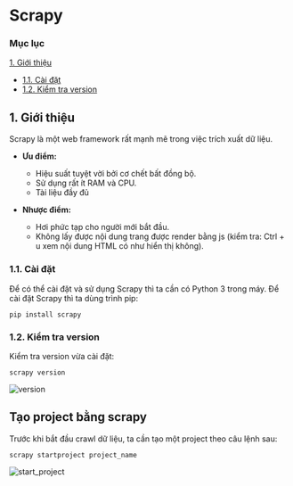 # Scrapy

### Mục lục 
[1. Giới thiệu](#introduction)
  - [1.1. Cài đặt](#install)
  - [1.2. Kiểm tra version](#version)
<a name="introduction"></a>
##  1. Giới thiệu 
Scrapy là một web framework rất mạnh mẽ trong việc trích xuất dữ liệu.

* **Ưu điểm:**

  - Hiệu suất tuyệt vời bởi cơ chết bất đồng bộ.
  - Sử dụng rất ít RAM và CPU.
  - Tài liệu đầy đủ

* **Nhược điểm:**
  
  - Hơi phức tạp cho người mới bắt đầu.
  - Không lấy được nội dung trang được render bằng js (kiểm tra: Ctrl + u xem nội dung HTML có như hiển thị không).

<a name="install"></a>
### 1.1. Cài đặt 
Để có thể cài đặt và sử dụng Scrapy thì ta cần có Python 3 trong máy. Để cài đặt Scrapy thì ta dùng trình pip:
```
pip install scrapy
```

<a name="version"></a>
### 1.2. Kiểm tra version 
Kiểm tra version vừa cài đặt:
```
scrapy version
```
![version](https://user-images.githubusercontent.com/103992475/164134659-a620b3e4-3b13-4513-b156-56c0bdba5c81.png)

## Tạo project bằng scrapy 
Trước khi bắt đầu crawl dữ liệu, ta cần tạo một project theo câu lệnh sau:
```
scrapy startproject project_name
```
![start_project](https://user-images.githubusercontent.com/103992475/164135891-402f950b-1232-433f-9931-3c9b6cea4b30.png)

